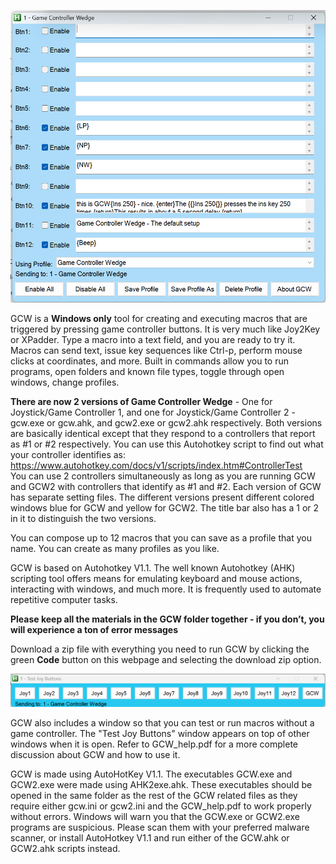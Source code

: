 ![[Screenshot 2025-05-31 142228.png](https://github.com/jamjolu/Game-Controller-Wedge/blob/main/Screenshot%202025-05-31%20142228.png)](https://github.com/jamjolu/Game-Controller-Wedge/blob/main/gcw_1_main.png)

GCW is a **Windows only** tool for creating and executing macros that are triggered by pressing game controller buttons.  It is very much like Joy2Key or XPadder. Type a macro into a text field, and you are ready to try it. Macros can send text, issue key sequences like Ctrl-p, perform mouse clicks at coordinates, and more.
Built in commands allow you to run programs, open folders and known file types, toggle through open windows, change profiles.

**There are now 2 versions of Game Controller Wedge** - One for Joystick/Game Controller 1, and one for Joystick/Game Controller 2 - gcw.exe or gcw.ahk, and gcw2.exe or gcw2.ahk respectively. Both versions are basically identical except that they respond to a controllers that report as #1 or #2 respectively. You can use this Autohotkey script to find out what your controller identifies as: https://www.autohotkey.com/docs/v1/scripts/index.htm#ControllerTest  
You can use 2 controllers simultaneously as long as you are running GCW and GCW2 with controllers that identify as #1 and #2. Each version of GCW has separate setting files. The different versions present different colored windows blue for GCW and yellow for GCW2. The title bar also has a 1 or 2 in it to distinguish the two versions.

You can compose up to 12 macros that you can save as a profile that you name. You can create as many profiles as you like. 

GCW is based on Autohotkey V1.1. The well known Autohotkey (AHK) scripting tool offers  means for emulating  keyboard and mouse actions, interacting with windows, and much more. It is frequently used to automate repetitive computer tasks.

**Please keep all the materials in the GCW folder together - if you don’t, you will experience a ton of error messages**

Download a zip file with everything you need to run GCW by clicking the green **Code** button on this webpage and selecting the download zip option.

![[Screenshot 2025-05-13 151335](https://github.com/user-attachments/assets/ad50ef2d-b267-4a7e-9e75-126e0aa6d881)](https://github.com/jamjolu/Game-Controller-Wedge/blob/main/gcw_1_test_btns.png)

GCW also includes a window so that you can test or run macros without a game controller. The "Test Joy Buttons" window appears on top of other windows when it is open.
Refer to GCW_help.pdf for a more complete discussion about GCW and how to use it.

GCW is made using AutoHotKey V1.1. The executables GCW.exe and GCW2.exe were made using AHK2exe.ahk. These executables should be opened in the same folder as the rest of the GCW related files  as they require either gcw.ini or gcw2.ini and the GCW_help.pdf to work properly without errors. Windows will warn you that the GCW.exe or GCW2.exe programs are suspicious. Please scan them with your preferred malware scanner, or install AutoHotkey V1.1 and run either of the GCW.ahk or GCW2.ahk scripts instead.
